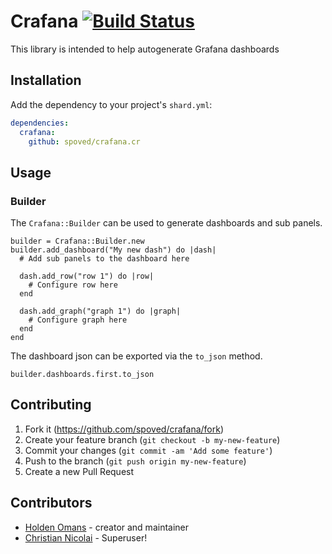 # Crafana [![Build Status](https://travis-ci.org/spoved/crafana.cr.svg?branch=master)](https://travis-ci.org/spoved/crafana.cr)

This library is intended to help autogenerate Grafana dashboards

## Installation

Add the dependency to your project's `shard.yml`:

```yaml
dependencies:
  crafana:
    github: spoved/crafana.cr
```

## Usage

### Builder

The `Crafana::Builder` can be used to generate dashboards and sub panels.

```crystal
builder = Crafana::Builder.new
builder.add_dashboard("My new dash") do |dash|
  # Add sub panels to the dashboard here

  dash.add_row("row 1") do |row|
    # Configure row here
  end

  dash.add_graph("graph 1") do |graph|
    # Configure graph here
  end
end
```

The dashboard json can be exported via the `to_json` method.

```crystal
builder.dashboards.first.to_json
```

## Contributing

1. Fork it (<https://github.com/spoved/crafana/fork>)
2. Create your feature branch (`git checkout -b my-new-feature`)
3. Commit your changes (`git commit -am 'Add some feature'`)
4. Push to the branch (`git push origin my-new-feature`)
5. Create a new Pull Request

## Contributors

- [Holden Omans](https://github.com/kalinon) - creator and maintainer
- [Christian Nicolai](https://github.com/cmur2) - Superuser!
